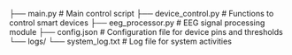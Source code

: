 ├── main.py               # Main control script
├── device_control.py     # Functions to control smart devices
├── eeg_processor.py      # EEG signal processing module
├── config.json           # Configuration file for device pins and thresholds
└── logs/
    └── system_log.txt    # Log file for system activities
